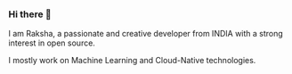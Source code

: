 ### Hi there 👋
I am Raksha, a passionate and creative developer from INDIA with a strong interest in open source.

I mostly work on Machine Learning and Cloud-Native technologies.
